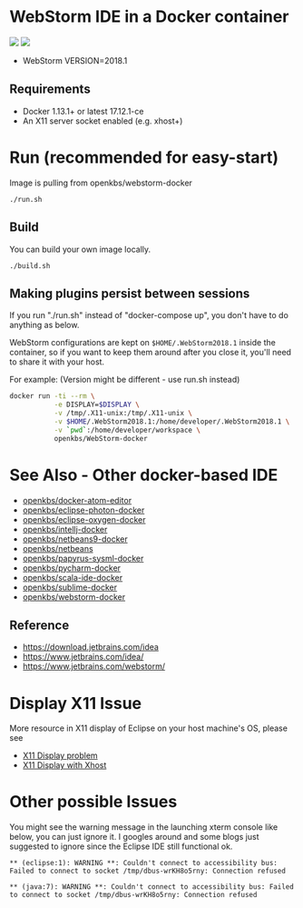 # WebStorm IDE in a Docker container

[![](https://images.microbadger.com/badges/image/openkbs/webstorm-docker.svg)](https://microbadger.com/images/openkbs/webstorm-docker "Get your own image badge on microbadger.com") [![](https://images.microbadger.com/badges/version/openkbs/webstorm-docker.svg)](https://microbadger.com/images/openkbs/webstorm-docker "Get your own version badge on microbadger.com")

* WebStorm VERSION=2018.1

## Requirements
* Docker 1.13.1+ or latest 17.12.1-ce 
* An X11 server socket enabled (e.g. xhost+)

# Run (recommended for easy-start)
Image is pulling from openkbs/webstorm-docker
```
./run.sh
```

## Build
You can build your own image locally.

```
./build.sh
```
## Making plugins persist between sessions
If you run "./run.sh" instead of "docker-compose up", you don't have to do anything as below.

WebStorm configurations are kept on `$HOME/.WebStorm2018.1` inside the container, so if you
want to keep them around after you close it, you'll need to share it with your
host.

For example: (Version might be different - use run.sh instead)

```sh
docker run -ti --rm \
           -e DISPLAY=$DISPLAY \
           -v /tmp/.X11-unix:/tmp/.X11-unix \
           -v $HOME/.WebStorm2018.1:/home/developer/.WebStorm2018.1 \
           -v `pwd`:/home/developer/workspace \
           openkbs/WebStorm-docker
```

# See Also - Other docker-based IDE
* [openkbs/docker-atom-editor](https://hub.docker.com/r/openkbs/docker-atom-editor/)
* [openkbs/eclipse-photon-docker](https://hub.docker.com/r/openkbs/eclipse-photon-docker/)
* [openkbs/eclipse-oxygen-docker](https://hub.docker.com/r/openkbs/eclipse-oxygen-docker/)
* [openkbs/intellj-docker](https://hub.docker.com/r/openkbs/intellij-docker/)
* [openkbs/netbeans9-docker](https://hub.docker.com/r/openkbs/netbeans9-docker/)
* [openkbs/netbeans](https://hub.docker.com/r/openkbs/netbeans/)
* [openkbs/papyrus-sysml-docker](https://hub.docker.com/r/openkbs/papyrus-sysml-docker/)
* [openkbs/pycharm-docker](https://hub.docker.com/r/openkbs/pycharm-docker/)
* [openkbs/scala-ide-docker](https://hub.docker.com/r/openkbs/scala-ide-docker/)
* [openkbs/sublime-docker](https://hub.docker.com/r/openkbs/sublime-docker/)
* [openkbs/webstorm-docker](https://hub.docker.com/r/openkbs/webstorm-docker/)

## Reference
* https://download.jetbrains.com/idea
* https://www.jetbrains.com/idea/
* https://www.jetbrains.com/webstorm/

# Display X11 Issue

More resource in X11 display of Eclipse on your host machine's OS, please see
* [X11 Display problem](https://askubuntu.com/questions/871092/failed-to-connect-to-mir-failed-to-connect-to-server-socket-no-such-file-or-di)
* [X11 Display with Xhost](http://www.ethicalhackx.com/fix-gtk-warning-cannot-open-display/)

# Other possible Issues
You might see the warning message in the launching xterm console like below, you can just ignore it. I googles around and some blogs just suggested to ignore since the Eclipse IDE still functional ok.
```
** (eclipse:1): WARNING **: Couldn't connect to accessibility bus: Failed to connect to socket /tmp/dbus-wrKH8o5rny: Connection refused

** (java:7): WARNING **: Couldn't connect to accessibility bus: Failed to connect to socket /tmp/dbus-wrKH8o5rny: Connection refused

```

